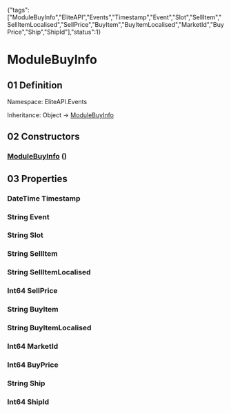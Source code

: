 {"tags":["ModuleBuyInfo","EliteAPI","Events","Timestamp","Event","Slot","SellItem","SellItemLocalised","SellPrice","BuyItem","BuyItemLocalised","MarketId","BuyPrice","Ship","ShipId"],"status":1}

# ModuleBuyInfo

## 01 Definition

Namespace: <span class='code'>EliteAPI.Events</span>

Inheritance: <span class='code'>Object</span> → <span class='code'>[ModuleBuyInfo](../../EliteAPI/Events/ModuleBuyInfo.html)</span>

## 02 Constructors

### <span class='code'>[ModuleBuyInfo](../../EliteAPI/Events/ModuleBuyInfo.html)</span> ()

## 03 Properties

### <span class='code'>DateTime</span> Timestamp

### <span class='code'>String</span> Event

### <span class='code'>String</span> Slot

### <span class='code'>String</span> SellItem

### <span class='code'>String</span> SellItemLocalised

### <span class='code'>Int64</span> SellPrice

### <span class='code'>String</span> BuyItem

### <span class='code'>String</span> BuyItemLocalised

### <span class='code'>Int64</span> MarketId

### <span class='code'>Int64</span> BuyPrice

### <span class='code'>String</span> Ship

### <span class='code'>Int64</span> ShipId

